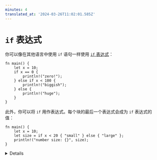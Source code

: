 ```yaml
---
minutes: 4
translated_at: '2024-03-26T11:02:01.585Z'
---
```


# `if` 表达式

你可以像在其他语言中使用 `if` 语句一样使用 [`if` 表达式](https://doc.rust-lang.org/reference/expressions/if-expr.html#if-expressions)：

```rust,editable
fn main() {
    let x = 10;
    if x == 0 {
        println!("zero!");
    } else if x < 100 {
        println!("biggish");
    } else {
        println!("huge");
    }
}
```

此外，你可以将 `if` 用作表达式。每个块的最后一个表达式会成为 `if` 表达式的值：

```rust,editable
fn main() {
    let x = 10;
    let size = if x < 20 { "small" } else { "large" };
    println!("number size: {}", size);
}
```

<details>

因为 `if` 是一个表达式并且必须具有特定的类型，所以其分支块必须具有相同的类型。尝试在第二个例子中的 `"small"` 后面添加 `;` 来看看会发生什么。

当 `if` 用于表达式时，表达式必须有一个 `;` 来将其与下一个语句分隔。尝试移除 `println!` 前的 `;` 来查看编译器错误。

</details>
